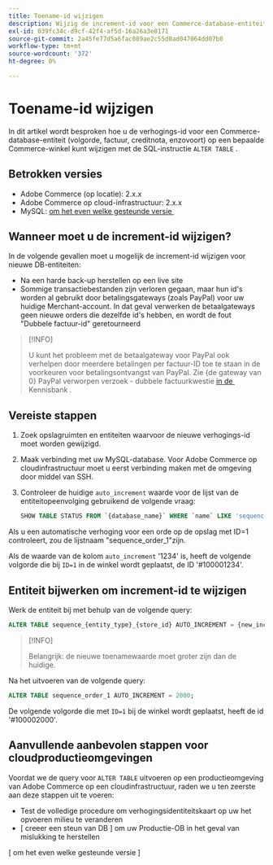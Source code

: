```yaml
---
title: Toename-id wijzigen
description: Wijzig de increment-id voor een Commerce-database-entiteit.
exl-id: 039fc34c-d9cf-42f4-af5d-16a26a3e8171
source-git-commit: 2a45fe77d5a6fac089ae2c55d0ad047064dd07b0
workflow-type: tm+mt
source-wordcount: '372'
ht-degree: 0%

---
```


# Toename-id wijzigen

In dit artikel wordt besproken hoe u de verhogings-id voor een Commerce-database-entiteit (volgorde, factuur, creditnota, enzovoort) op een bepaalde Commerce-winkel kunt wijzigen met de SQL-instructie `ALTER TABLE` .

## Betrokken versies

- Adobe Commerce (op locatie): 2.x.x
- Adobe Commerce op cloud-infrastructuur: 2.x.x
- MySQL: [&#x200B; om het even welke gesteunde versie &#x200B;](../../installation/prerequisites/database/mysql.md)

## Wanneer moet u de increment-id wijzigen?

In de volgende gevallen moet u mogelijk de increment-id wijzigen voor nieuwe DB-entiteiten:

- Na een harde back-up herstellen op een live site
- Sommige transactiebestanden zijn verloren gegaan, maar hun id&#39;s worden al gebruikt door betalingsgateways (zoals PayPal) voor uw huidige Merchant-account. In dat geval verwerken de betaalgateways geen nieuwe orders die dezelfde id&#39;s hebben, en wordt de fout &quot;Dubbele factuur-id&quot; geretourneerd

>[!INFO]
>
>U kunt het probleem met de betaalgateway voor PayPal ook verhelpen door meerdere betalingen per factuur-ID toe te staan in de voorkeuren voor betalingsontvangst van PayPal. Zie {de gateway van 0} PayPal verworpen verzoek - dubbele factuurkwestie [&#x200B; in de &#x200B;](https://experienceleague.adobe.com/docs/commerce-knowledge-base/kb/troubleshooting/payments/paypal-gateway-rejected-request-duplicate-invoice-issue.html?lang=nl-NL) Kennisbank _._

## Vereiste stappen

1. Zoek opslagruimten en entiteiten waarvoor de nieuwe verhogings-id moet worden gewijzigd.
1. Maak verbinding met uw MySQL-database.
Voor Adobe Commerce op cloudinfrastructuur moet u eerst verbinding maken met de omgeving door middel van SSH.
1. Controleer de huidige `auto_increment` waarde voor de lijst van de entiteitopeenvolging gebruikend de volgende vraag:

   ```sql
   SHOW TABLE STATUS FROM `{database_name}` WHERE `name` LIKE 'sequence_{entity_type}_{store_id}';
   ```

Als u een automatische verhoging voor een orde op de opslag met ID=1 controleert, zou de lijstnaam &quot;sequence_order_1&quot;zijn.

Als de waarde van de kolom `auto_increment` &#39;1234&#39; is, heeft de volgende volgorde die bij `ID=1` in de winkel wordt geplaatst, de ID &#39;#100001234&#39;.

## Entiteit bijwerken om increment-id te wijzigen

Werk de entiteit bij met behulp van de volgende query:

```sql
ALTER TABLE sequence_{entity_type}_{store_id} AUTO_INCREMENT = {new_increment_value};
```

>[!INFO]
>
>Belangrijk: de nieuwe toenamewaarde moet groter zijn dan de huidige.

Na het uitvoeren van de volgende query:

```sql
ALTER TABLE sequence_order_1 AUTO_INCREMENT = 2000;
```

De volgende volgorde die met `ID=1` bij de winkel wordt geplaatst, heeft de id &#39;#100002000&#39;.

## Aanvullende aanbevolen stappen voor cloudproductieomgevingen

Voordat we de query voor `ALTER TABLE` uitvoeren op een productieomgeving van Adobe Commerce op een cloudinfrastructuur, raden we u ten zeerste aan deze stappen uit te voeren:

- Test de volledige procedure om verhogingsidentiteitskaart op uw het opvoeren milieu te veranderen
- [ creeer een steun van DB ] om uw Productie-OB in het geval van mislukking te herstellen

<!-- Link Definitions -->

[PayPal gateway rejected request - duplicate invoice issue]: https://support.magento.com/hc/en-us/articles/115002457473
[Een DB-back-up maken]: https://support.magento.com/hc/en-us/articles/360003254334
[ om het even welke gesteunde versie ]

